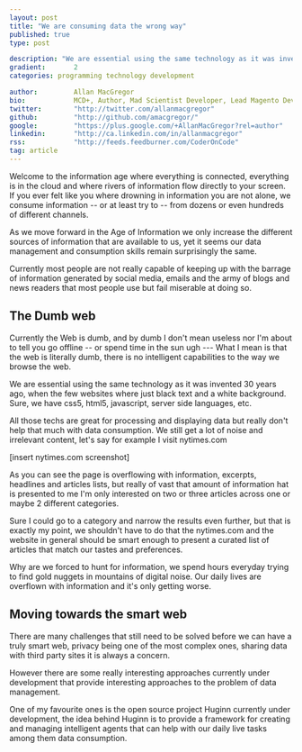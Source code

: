 ```yaml
---
layout: post
title: "We are consuming data the wrong way"
published: true
type: post

description: "We are essential using the same technology as it was invented 30 years ago, when the few websites where just black text and a white background. Sure, we have css5, html5, javascript, server side languages, etc."
gradient: 		2
categories: programming technology development

author: 		Allan MacGregor
bio: 			MCD+, Author, Mad Scientist Developer, Lead Magento Developer @demacmedia.
twitter: 		"http://twitter.com/allanmacgregor"
github: 		"http://github.com/amacgregor/"
google: 		"https://plus.google.com/+AllanMacGregor?rel=author"
linkedin: 		"http://ca.linkedin.com/in/allanmacgregor"
rss: 			"http://feeds.feedburner.com/CoderOnCode"
tag: article
---
```


Welcome to the  information age where everything is connected, everything is in the cloud and where rivers of information flow directly to your screen.
If you ever felt like you where drowning in information you are not alone, we consume information -- or at least try to -- from dozens or even hundreds of different channels.



As we move forward in the Age of Information we only increase the different sources of information that are available to us, yet it seems our data management and consumption skills remain surprisingly the same.

Currently most people are not really capable of keeping up with the barrage of information generated by social media, emails and the army of blogs and news readers that most people use but fail miserable at doing so.

## The Dumb web
Currently the Web is dumb, and by dumb I don't mean useless nor I'm about to tell you go offline -- or spend time in the sun ugh --- What I mean is that the web is literally dumb, there is no intelligent capabilities to the way we browse the web.

We are essential using the same technology as it was invented 30 years ago, when the few websites where just black text and a white background. Sure, we have css5, html5, javascript, server side languages, etc.

All those techs are great for processing and displaying data but really don't help that much with data consumption. We still get a lot of noise and irrelevant content, let's say for example I visit nytimes.com

[insert nytimes.com screenshot]

As you can see the page is overflowing with information, excerpts, headlines and articles lists, but really of vast that amount of information hat is presented to me I'm only interested on two or three articles across one or maybe 2 different categories.

Sure I could go to a category and narrow the results even further, but that is exactly my point, we shouldn't have to do that the nytimes.com and the website in general should be smart enough to present a curated list of articles that match our tastes and preferences.

Why are we forced to hunt for information, we spend hours everyday trying to find gold nuggets in mountains of digital noise. Our daily lives are overflown with information and it's only getting worse.

## Moving towards the smart web

There are many challenges that still need to be solved before we can have a truly smart web, privacy being one of the most complex ones, sharing data with third party sites it is always a concern.

However there are some really interesting approaches currently under development that provide interesting approaches to the problem of data management.

One of my favourite ones is the open source project Huginn currently under development, the idea behind Huginn is to provide a framework for creating and managing intelligent agents that can help with our daily live tasks among them data consumption.
